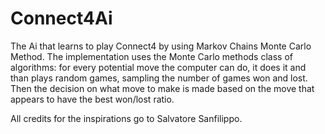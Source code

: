# Connect4Ai
The Ai that learns to play Connect4 by using Markov Chains Monte Carlo Method.
The implementation uses the Monte Carlo methods class of algorithms: for every
potential move the computer can do, it does it and than plays random games,
sampling the number of games won and lost. Then the decision on what move to make
is made based on the move that appears to have the best won/lost ratio.

All credits for the inspirations go to Salvatore Sanfilippo.
